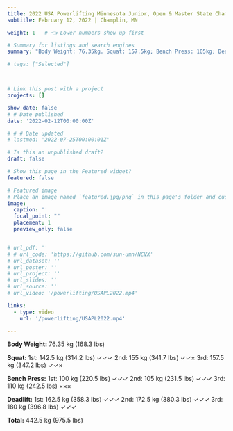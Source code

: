 ```yaml
---
title: 2022 USA Powerlifting Minnesota Junior, Open & Master State Championships
subtitle: February 12, 2022 | Champlin, MN

weight: 1   # 👈 Lower numbers show up first

# Summary for listings and search engines
summary: "Body Weight: 76.35kg. Squat: 157.5kg; Bench Press: 105kg; Deadlift: 180kg. Total 442.5kg. "

# tags: ["Selected"]



# Link this post with a project
projects: []

show_date: false
# # Date published
date: '2022-02-12T00:00:00Z'

# # # Date updated
# lastmod: '2022-07-25T00:00:01Z'

# Is this an unpublished draft?
draft: false

# Show this page in the Featured widget?
featured: false

# Featured image
# Place an image named `featured.jpg/png` in this page's folder and customize its options here.
image:
  caption: ''
  focal_point: ""
  placement: 1
  preview_only: false


# url_pdf: ''
# # url_code: 'https://github.com/sun-umn/NCVX'
# url_dataset: ''
# url_poster: ''
# url_project: ''
# url_slides: ''
# url_source: ''
# url_video: '/powerlifting/USAPL2022.mp4'

links:
  - type: video
    url: '/powerlifting/USAPL2022.mp4'

---
```


**Body Weight:** 76.35 kg (168.3 lbs)

**Squat:**
1st: 142.5 kg (314.2 lbs) ✓✓✓        2nd: 155 kg (341.7 lbs) ✓✓×          3rd: 157.5 kg (347.2 lbs) ✓✓×

**Bench Press:**
1st: 100 kg (220.5 lbs) ✓✓✓           2nd: 105 kg (231.5 lbs) ✓✓✓          3rd: 110 kg (242.5 lbs) ×××

**Deadlift:**
1st: 162.5 kg (358.3 lbs) ✓✓✓        2nd: 172.5 kg (380.3 lbs) ✓✓✓      3rd: 180 kg (396.8 lbs) ✓✓✓

**Total:** 442.5 kg (975.5 lbs)